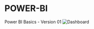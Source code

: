 # POWER-BI
Power BI Basics - Version 01
![Dashboard](https://user-images.githubusercontent.com/110693737/209576877-8830469e-094d-42d7-b728-26df5c19235d.png)
